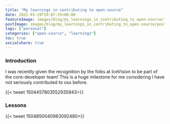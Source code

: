 ```yaml
---
title: "My learnings in contributing to open-source"
date: 2022-03-29T19:07:15+08:00
featureImage: images/blog/my_learnings_in_contributing_to_open-source/feature_image.gif
postImage: images/blog/my_learnings_in_contributing_to_open-source/post_image.jpeg
tags: ["personal"]
categories: ["open-source", "learnings"]
toc: true
socialshare: true
---
```


### Introduction
I was recently given the recognition by the folks at IceVision to be part of the core-developer team!
This is a huge milestone for me considering I have not seriously contributed to oss before.


{{< tweet 1504457803552935943>}}



### Lessons
{{< tweet 1504850040963092480>}}